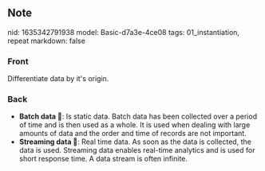 ## Note
nid: 1635342791938
model: Basic-d7a3e-4ce08
tags: 01_instantiation, repeat
markdown: false

### Front
Differentiate data by it's origin.

### Back
<ul>
  <li><strong>Batch data 🧱</strong>: Is static data. Batch data has
  been collected over a period of time and is then used as a whole.
  It is used when dealing with large amounts of data and the order
  and time of records are not important.
  <li><strong>Streaming data 🌊</strong>: Real time data. As soon as
  the data is collected, the data is used. Streaming data enables
  real-time analytics and is used for short response time. A data
  stream is often infinite.
</ul>
